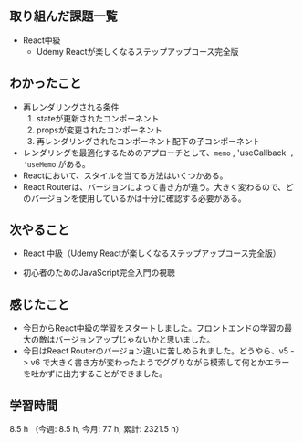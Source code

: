 ## 取り組んだ課題一覧
- React中級
    - Udemy Reactが楽しくなるステップアップコース完全版    

## わかったこと
- 再レンダリングされる条件
    1. stateが更新されたコンポーネント
    2. propsが変更されたコンポーネント
    3. 再レンダリングされたコンポーネント配下の子コンポーネント
- レンダリングを最適化するためのアプローチとして、`memo` , 'useCallback` , 'useMemo` がある。
- Reactにおいて、スタイルを当てる方法はいくつかある。
- React Routerは、バージョンによって書き方が違う。大きく変わるので、どのバージョンを使用しているかは十分に確認する必要がある。            
    
## 次やること
- React 中級（Udemy  Reactが楽しくなるステップアップコース完全版）
        
- 初心者のためのJavaScript完全入門の視聴

    
## 感じたこと
- 今日からReact中級の学習をスタートしました。フロントエンドの学習の最大の敵はバージョンアップじゃないかと思いました。
- 今日はReact Routerのバージョン違いに苦しめられました。どうやら、v5 -> v6 で大きく書き方が変わったようでググりながら模索して何とかエラーを吐かずに出力することができました。        
                    
## 学習時間
8.5 h （今週: 8.5 h, 今月: 77 h, 累計: 2321.5 h）